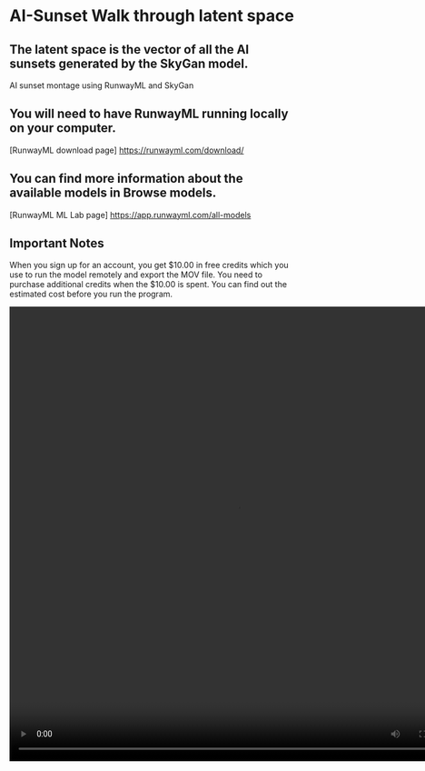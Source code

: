 # AI-Sunset Walk through latent space

## The latent space is the vector of all the AI sunsets generated by the SkyGan model.


AI sunset montage using RunwayML and SkyGan

## You will need to have RunwayML running locally on your computer.  
[RunwayML download page] https://runwayml.com/download/

## You can find more information about the available models in Browse models.
[RunwayML ML Lab page] https://app.runwayml.com/all-models

## Important Notes

When you sign up for an account, you get $10.00 in free credits which you use to run the model remotely and export the MOV file.  You need to purchase additional credits when the $10.00 is spent.  You can find out the estimated cost before you run the program.  

<video controls="controls" width="800" height="800" name="AI Sunset">
  <source src="https://github.com/kfahn22/AI-sunset/Assets/AI-sunset.mp4">
</video>
